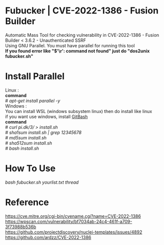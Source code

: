 # Fubucker | CVE-2022-1386 - Fusion Builder
Automatic Mass Tool for checking vulnerability in CVE-2022-1386 - Fusion Builder < 3.6.2 - Unauthenticated SSRF<br>Using GNU Parallel. You must have parallel for running this tool<br><b>If you found error like "$'\r': command not found" just do "dos2unix fubucker.sh"</b>
# Install Parallel
Linux : <br>
<b>command</b> <br># <i>apt-get install parallel -y</i><br>
Windows : <br>
You can install WSL (windows subsystem linux) then do install like linux<br>if you want use windows, install <a href="https://git-scm.com/download/win">GitBash</a><br>
<b>command</b> <br># <i>curl pi.dk/3/ > install.sh <br># sha1sum install.sh | grep 12345678 <br># md5sum install.sh <br># sha512sum install.sh <br># bash install.sh</i><br>
# How To Use
<i>bash fubucker.sh yourlist.txt thread</i>
# Reference
https://cve.mitre.org/cgi-bin/cvename.cgi?name=CVE-2022-1386<br>
https://wpscan.com/vulnerability/bf7034ab-24c4-461f-a709-3f73988b536b<br>
https://github.com/projectdiscovery/nuclei-templates/issues/4892<br>
https://github.com/ardzz/CVE-2022-1386<br>
